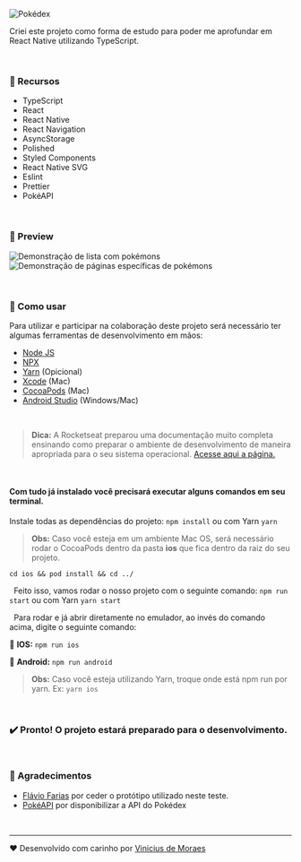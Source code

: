 ![Pokédex](https://lh3.googleusercontent.com/pw/ACtC-3chhQguAfeNyaF4IHJBaDXWv2Gk_ywSb6zbxutaaDUhBo9c70Vi4epvRoFfn_-j8UhHvPpFxHZC9T42z5dH6fgr32XmG0h8jq0YE_5yj5e63Cbcu84dUUJiU3jjKx-jf-BiQZjeaeM7bAFDE1BEpirpwg=w321-h117-no?authuser=0)

Criei este projeto como forma de estudo para poder me aprofundar em React Native utilizando TypeScript.

&nbsp;&nbsp;

### 🚀 Recursos

- TypeScript
- React
- React Native
- React Navigation
- AsyncStorage
- Polished
- Styled Components
- React Native SVG
- Eslint
- Prettier
- PokéAPI

&nbsp;&nbsp;

### 📱 Preview

![Demonstração de lista com pokémons](https://media.giphy.com/media/SVNJEA1VjYWUmyp9EJ/giphy.gif) ![Demonstração de páginas específicas de pokémons](https://media.giphy.com/media/YqtH0wznEfGtUxk3vx/giphy.gif)

&nbsp;&nbsp;

### 📝 Como usar

Para utilizar e participar na colaboração deste projeto será necessário ter algumas ferramentas de desenvolvimento em mãos:

- [Node JS](https://nodejs.org/en/download/ 'Node JS')
- [NPX](https://github.com/npm/npx 'NPX')
- [Yarn](https://classic.yarnpkg.com/en/docs/install/ 'Yarn') (Opicional)
- [Xcode](https://apps.apple.com/br/app/xcode/ 'Xcode') (Mac)
- [CocoaPods](https://cocoapods.org/ 'CocoaPods') (Mac)
- [Android Studio](https://developer.android.com/studio 'Android Studio') (Windows/Mac)

&nbsp;&nbsp;

> **Dica:** A Rocketseat preparou uma documentação muito completa ensinando como preparar o ambiente de desenvolvimento de maneira apropriada para o seu sistema operacional. [Acesse aqui a página.](https://react-native.rocketseat.dev/ 'Acesse aqui a página.')

&nbsp;&nbsp;

#### Com tudo já instalado você precisará executar alguns comandos em seu terminal.

Instale todas as dependências do projeto: `npm install` ou com Yarn `yarn`

> **Obs:** Caso você esteja em um ambiente Mac OS, será necessário rodar o CocoaPods dentro da pasta **ios** que fica dentro da raiz do seu projeto.

`cd ios && pod install && cd ../`

&nbsp;
Feito isso, vamos rodar o nosso projeto com o seguinte comando: `npm run start` ou com Yarn `yarn start`

&nbsp;
Para rodar e já abrir diretamente no emulador, ao invés do comando acima, digite o seguinte comando:

🍎 **IOS:** `npm run ios`

🤖 **Android:** `npm run android`

> **Obs:** Caso você esteja utilizando Yarn, troque onde está npm run por yarn. Ex: `yarn ios`

&nbsp;&nbsp;

### ✔️ **Pronto! O projeto estará preparado para o desenvolvimento.**

&nbsp;&nbsp;

### 🎉 Agradecimentos

- [Flávio Farias](https://www.behance.net/flaviofpsj 'Flávio Farias') por ceder o protótipo utilizado neste teste.
- [PokéAPI](https://pokeapi.co/about 'PokéAPI') por disponibilizar a API do Pokédex

&nbsp;&nbsp;

---

❤️ Desenvolvido com carinho por [Vinicius de Moraes](https://www.linkedin.com/in/viniciuscoder/)
